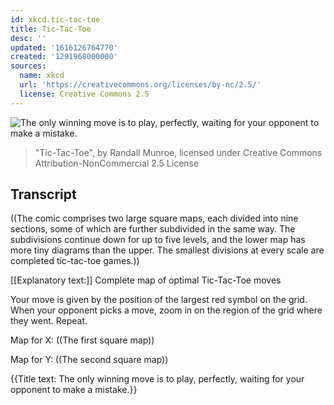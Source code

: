 ```yaml
---
id: xkcd.tic-tac-toe
title: Tic-Tac-Toe
desc: ''
updated: '1616126764770'
created: '1291968000000'
sources:
  name: xkcd
  url: 'https://creativecommons.org/licenses/by-nc/2.5/'
  license: Creative Commons 2.5
---
```

![The only winning move is to play, perfectly, waiting for your opponent to make a mistake.](https://imgs.xkcd.com/comics/tic_tac_toe.png)
> "Tic-Tac-Toe", by Randall Munroe, licensed under Creative Commons Attribution-NonCommercial 2.5 License

## Transcript
((The comic comprises two large square maps, each divided into nine sections, some of which are further subdivided in the same way.  The subdivisions continue down for up to five levels, and the lower map has more tiny diagrams than the upper. The smallest divisions at every scale are completed tic-tac-toe games.))

[[Explanatory text:]]
Complete map of optimal Tic-Tac-Toe moves

Your move is given by the position of the largest red symbol on the grid. When your opponent picks a move, zoom in on the region of the grid where they went. Repeat.

Map for X:
((The first square map))

Map for Y:
((The second square map))

{{Title text: The only winning move is to play, perfectly, waiting for your opponent to make a mistake.}}
